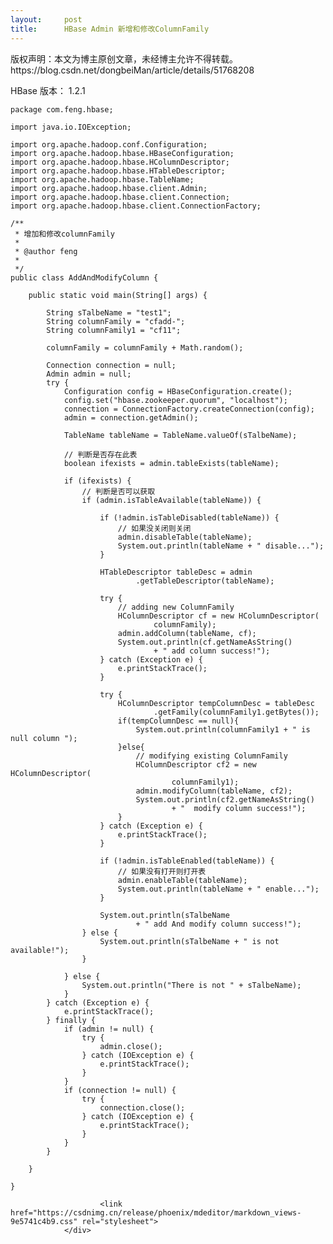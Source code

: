 ```yaml
---
layout:     post
title:      HBase Admin 新增和修改ColumnFamily
---
```

<div id="article_content" class="article_content clearfix csdn-tracking-statistics" data-pid="blog" data-mod="popu_307" data-dsm="post">
								<div class="article-copyright">
					版权声明：本文为博主原创文章，未经博主允许不得转载。					https://blog.csdn.net/dongbeiMan/article/details/51768208				</div>
								            <div id="content_views" class="markdown_views prism-atom-one-dark">
							<!-- flowchart 箭头图标 勿删 -->
							<svg xmlns="http://www.w3.org/2000/svg" style="display: none;"><path stroke-linecap="round" d="M5,0 0,2.5 5,5z" id="raphael-marker-block" style="-webkit-tap-highlight-color: rgba(0, 0, 0, 0);"></path></svg>
							<p>HBase 版本： 1.2.1 </p>

<pre class="prettyprint"><code class=" hljs avrasm">package <span class="hljs-keyword">com</span><span class="hljs-preprocessor">.feng</span><span class="hljs-preprocessor">.hbase</span><span class="hljs-comment">;</span>

import java<span class="hljs-preprocessor">.io</span><span class="hljs-preprocessor">.IOException</span><span class="hljs-comment">;</span>

import org<span class="hljs-preprocessor">.apache</span><span class="hljs-preprocessor">.hadoop</span><span class="hljs-preprocessor">.conf</span><span class="hljs-preprocessor">.Configuration</span><span class="hljs-comment">;</span>
import org<span class="hljs-preprocessor">.apache</span><span class="hljs-preprocessor">.hadoop</span><span class="hljs-preprocessor">.hbase</span><span class="hljs-preprocessor">.HBaseConfiguration</span><span class="hljs-comment">;</span>
import org<span class="hljs-preprocessor">.apache</span><span class="hljs-preprocessor">.hadoop</span><span class="hljs-preprocessor">.hbase</span><span class="hljs-preprocessor">.HColumnDescriptor</span><span class="hljs-comment">;</span>
import org<span class="hljs-preprocessor">.apache</span><span class="hljs-preprocessor">.hadoop</span><span class="hljs-preprocessor">.hbase</span><span class="hljs-preprocessor">.HTableDescriptor</span><span class="hljs-comment">;</span>
import org<span class="hljs-preprocessor">.apache</span><span class="hljs-preprocessor">.hadoop</span><span class="hljs-preprocessor">.hbase</span><span class="hljs-preprocessor">.TableName</span><span class="hljs-comment">;</span>
import org<span class="hljs-preprocessor">.apache</span><span class="hljs-preprocessor">.hadoop</span><span class="hljs-preprocessor">.hbase</span><span class="hljs-preprocessor">.client</span><span class="hljs-preprocessor">.Admin</span><span class="hljs-comment">;</span>
import org<span class="hljs-preprocessor">.apache</span><span class="hljs-preprocessor">.hadoop</span><span class="hljs-preprocessor">.hbase</span><span class="hljs-preprocessor">.client</span><span class="hljs-preprocessor">.Connection</span><span class="hljs-comment">;</span>
import org<span class="hljs-preprocessor">.apache</span><span class="hljs-preprocessor">.hadoop</span><span class="hljs-preprocessor">.hbase</span><span class="hljs-preprocessor">.client</span><span class="hljs-preprocessor">.ConnectionFactory</span><span class="hljs-comment">;</span>

<span class="hljs-comment">/**
 * 增加和修改columnFamily
 * 
 * @author feng
 *
 */</span>
public class AddAndModifyColumn {

    public static void main(String[] args) {

        String sTalbeName = <span class="hljs-string">"test1"</span><span class="hljs-comment">;</span>
        String columnFamily = <span class="hljs-string">"cfadd-"</span><span class="hljs-comment">;</span>
        String columnFamily1 = <span class="hljs-string">"cf11"</span><span class="hljs-comment">;</span>

        columnFamily = columnFamily + Math<span class="hljs-preprocessor">.random</span>()<span class="hljs-comment">;</span>

        Connection connection = null<span class="hljs-comment">;</span>
        Admin admin = null<span class="hljs-comment">;</span>
        try {
            Configuration config = HBaseConfiguration<span class="hljs-preprocessor">.create</span>()<span class="hljs-comment">;</span>
            config<span class="hljs-preprocessor">.set</span>(<span class="hljs-string">"hbase.zookeeper.quorum"</span>, <span class="hljs-string">"localhost"</span>)<span class="hljs-comment">;</span>
            connection = ConnectionFactory<span class="hljs-preprocessor">.createConnection</span>(config)<span class="hljs-comment">;</span>
            admin = connection<span class="hljs-preprocessor">.getAdmin</span>()<span class="hljs-comment">;</span>

            TableName tableName = TableName<span class="hljs-preprocessor">.valueOf</span>(sTalbeName)<span class="hljs-comment">;</span>

            // 判断是否存在此表
            boolean ifexists = admin<span class="hljs-preprocessor">.tableExists</span>(tableName)<span class="hljs-comment">;</span>

            if (ifexists) {
                // 判断是否可以获取
                if (admin<span class="hljs-preprocessor">.isTableAvailable</span>(tableName)) {

                    if (!admin<span class="hljs-preprocessor">.isTableDisabled</span>(tableName)) {
                        // 如果没关闭则关闭
                        admin<span class="hljs-preprocessor">.disableTable</span>(tableName)<span class="hljs-comment">;</span>
                        System<span class="hljs-preprocessor">.out</span><span class="hljs-preprocessor">.println</span>(tableName + <span class="hljs-string">" disable..."</span>)<span class="hljs-comment">;</span>
                    }

                    HTableDescriptor tableDesc = admin
                            <span class="hljs-preprocessor">.getTableDescriptor</span>(tableName)<span class="hljs-comment">;</span>

                    try {
                        // adding new ColumnFamily
                        HColumnDescriptor cf = new HColumnDescriptor(
                                columnFamily)<span class="hljs-comment">;</span>
                        admin<span class="hljs-preprocessor">.addColumn</span>(tableName, cf)<span class="hljs-comment">;</span>
                        System<span class="hljs-preprocessor">.out</span><span class="hljs-preprocessor">.println</span>(cf<span class="hljs-preprocessor">.getNameAsString</span>()
                                + <span class="hljs-string">" add column success!"</span>)<span class="hljs-comment">;</span>
                    } catch (Exception e) {
                        e<span class="hljs-preprocessor">.printStackTrace</span>()<span class="hljs-comment">;</span>
                    }

                    try {
                        HColumnDescriptor tempColumnDesc = tableDesc
                                <span class="hljs-preprocessor">.getFamily</span>(columnFamily1<span class="hljs-preprocessor">.getBytes</span>())<span class="hljs-comment">;</span>
                        if(tempColumnDesc == null){
                            System<span class="hljs-preprocessor">.out</span><span class="hljs-preprocessor">.println</span>(columnFamily1 + <span class="hljs-string">" is null column "</span>)<span class="hljs-comment">;</span>
                        }else{
                            // modifying existing ColumnFamily
                            HColumnDescriptor cf2 = new HColumnDescriptor(
                                    columnFamily1)<span class="hljs-comment">;</span>
                            admin<span class="hljs-preprocessor">.modifyColumn</span>(tableName, cf2)<span class="hljs-comment">;</span>
                            System<span class="hljs-preprocessor">.out</span><span class="hljs-preprocessor">.println</span>(cf2<span class="hljs-preprocessor">.getNameAsString</span>()
                                    + <span class="hljs-string">"  modify column success!"</span>)<span class="hljs-comment">;</span>
                        }
                    } catch (Exception e) {
                        e<span class="hljs-preprocessor">.printStackTrace</span>()<span class="hljs-comment">;</span>
                    }

                    if (!admin<span class="hljs-preprocessor">.isTableEnabled</span>(tableName)) {
                        // 如果没有打开则打开表
                        admin<span class="hljs-preprocessor">.enableTable</span>(tableName)<span class="hljs-comment">;</span>
                        System<span class="hljs-preprocessor">.out</span><span class="hljs-preprocessor">.println</span>(tableName + <span class="hljs-string">" enable..."</span>)<span class="hljs-comment">;</span>
                    }

                    System<span class="hljs-preprocessor">.out</span><span class="hljs-preprocessor">.println</span>(sTalbeName
                            + <span class="hljs-string">" add And modify column success!"</span>)<span class="hljs-comment">;</span>
                } else {
                    System<span class="hljs-preprocessor">.out</span><span class="hljs-preprocessor">.println</span>(sTalbeName + <span class="hljs-string">" is not available!"</span>)<span class="hljs-comment">;</span>
                }

            } else {
                System<span class="hljs-preprocessor">.out</span><span class="hljs-preprocessor">.println</span>(<span class="hljs-string">"There is not "</span> + sTalbeName)<span class="hljs-comment">;</span>
            }
        } catch (Exception e) {
            e<span class="hljs-preprocessor">.printStackTrace</span>()<span class="hljs-comment">;</span>
        } finally {
            if (admin != null) {
                try {
                    admin<span class="hljs-preprocessor">.close</span>()<span class="hljs-comment">;</span>
                } catch (IOException e) {
                    e<span class="hljs-preprocessor">.printStackTrace</span>()<span class="hljs-comment">;</span>
                }
            }
            if (connection != null) {
                try {
                    connection<span class="hljs-preprocessor">.close</span>()<span class="hljs-comment">;</span>
                } catch (IOException e) {
                    e<span class="hljs-preprocessor">.printStackTrace</span>()<span class="hljs-comment">;</span>
                }
            }
        }

    }

}</code></pre>            </div>
						<link href="https://csdnimg.cn/release/phoenix/mdeditor/markdown_views-9e5741c4b9.css" rel="stylesheet">
                </div>